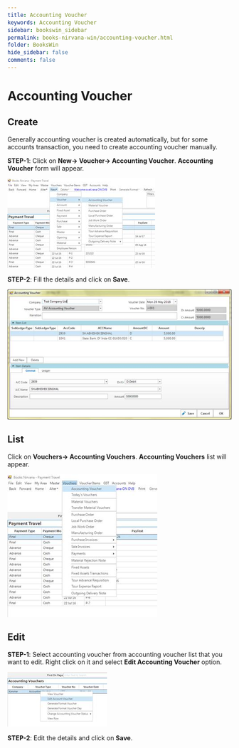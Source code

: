 ```yaml
---
title: Accounting Voucher
keywords: Accounting Voucher
sidebar: bookswin_sidebar
permalink: books-nirvana-win/accounting-voucher.html
folder: BooksWin
hide_sidebar: false
comments: false
---
```


# Accounting Voucher

## Create

Generally accounting voucher is created automatically, but for some accounts transaction, you need to create accounting voucher manually.

**STEP-1**: Click on **New-> Voucher-> Accounting Voucher**. **Accounting Voucher** form will appear.

![](/images/accounting-vouch-create.jpg)

**STEP-2**: Fill the details and click on **Save**.

![](/images/accounting-vouch-create-save.jpg)

## List

Click on **Vouchers-> Accounting Vouchers**. **Accounting Vouchers** list will appear.

![](/images/accounting-vouch-list.jpg)

## Edit

**STEP-1**: Select accounting voucher from accounting voucher list that you want to edit. Right click on it and select **Edit Accounting Voucher** option.

![](/images/accounting-vouch-edit.jpg)

**STEP-2**: Edit the details and click on **Save**.
